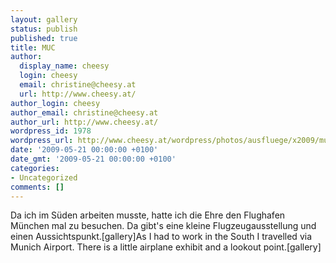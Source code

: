 ```yaml
---
layout: gallery
status: publish
published: true
title: MUC
author:
  display_name: cheesy
  login: cheesy
  email: christine@cheesy.at
  url: http://www.cheesy.at/
author_login: cheesy
author_email: christine@cheesy.at
author_url: http://www.cheesy.at/
wordpress_id: 1978
wordpress_url: http://www.cheesy.at/wordpress/photos/ausfluege/x2009/muc/
date: '2009-05-21 00:00:00 +0100'
date_gmt: '2009-05-21 00:00:00 +0100'
categories:
- Uncategorized
comments: []
---
```

<!--:de-->Da ich im Süden arbeiten musste, hatte ich die Ehre den Flughafen München mal zu besuchen. Da gibt's eine kleine Flugzeugausstellung und einen Aussichtspunkt.[gallery]<!--:--><!--:en-->As I had to work in the South I travelled via Munich Airport. There is a little airplane exhibit and a lookout point.[gallery]<!--:-->
